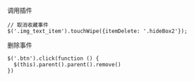 调用插件

```
// 取消收藏事件
$('.img_text_item').touchWipe({itemDelete: '.hideBox2'});
```



删除事件

```
$('.btn').click(function () {
  $(this).parent().parent().remove()
})
```

